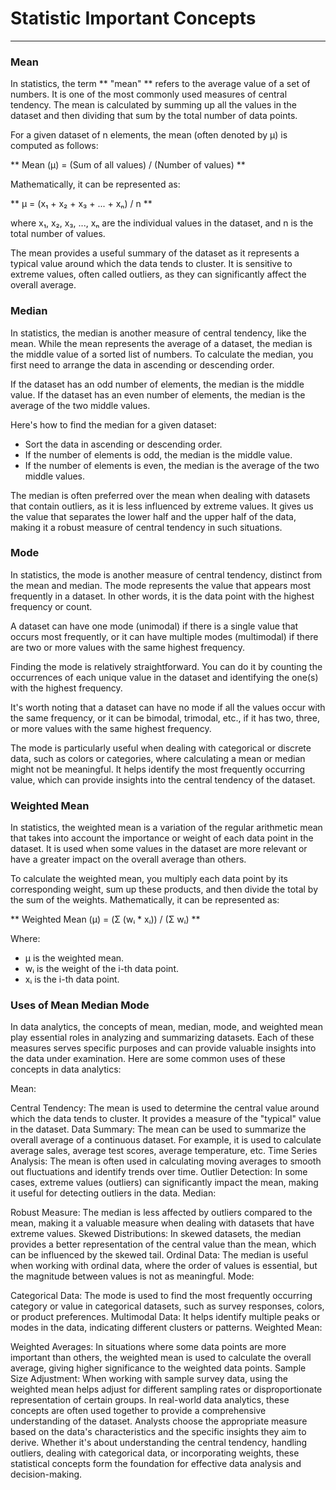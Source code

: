 # Statistic Important Concepts
*** 
### Mean
In statistics, the term ** "mean" ** refers to the average value of a set of numbers. It is one of the most commonly used measures of central tendency. The mean is calculated by summing up all the values in the dataset and then dividing that sum by the total number of data points.

For a given dataset of n elements, the mean (often denoted by μ) is computed as follows:

** Mean (μ) = (Sum of all values) / (Number of values) **

Mathematically, it can be represented as:

** μ = (x₁ + x₂ + x₃ + ... + xₙ) / n **

where x₁, x₂, x₃, ..., xₙ are the individual values in the dataset, and n is the total number of values.

The mean provides a useful summary of the dataset as it represents a typical value around which the data tends to cluster. It is sensitive to extreme values, often called outliers, as they can significantly affect the overall average.

### Median 
In statistics, the median is another measure of central tendency, like the mean. While the mean represents the average of a dataset, the median is the middle value of a sorted list of numbers. To calculate the median, you first need to arrange the data in ascending or descending order.

If the dataset has an odd number of elements, the median is the middle value. If the dataset has an even number of elements, the median is the average of the two middle values.

Here's how to find the median for a given dataset:

* Sort the data in ascending or descending order.
* If the number of elements is odd, the median is the middle value.
* If the number of elements is even, the median is the average of the two middle values.

The median is often preferred over the mean when dealing with datasets that contain outliers, as it is less influenced by extreme values. It gives us the value that separates the lower half and the upper half of the data, making it a robust measure of central tendency in such situations.
### Mode

In statistics, the mode is another measure of central tendency, distinct from the mean and median. The mode represents the value that appears most frequently in a dataset. In other words, it is the data point with the highest frequency or count.

A dataset can have one mode (unimodal) if there is a single value that occurs most frequently, or it can have multiple modes (multimodal) if there are two or more values with the same highest frequency.

Finding the mode is relatively straightforward. You can do it by counting the occurrences of each unique value in the dataset and identifying the one(s) with the highest frequency.

It's worth noting that a dataset can have no mode if all the values occur with the same frequency, or it can be bimodal, trimodal, etc., if it has two, three, or more values with the same highest frequency.

The mode is particularly useful when dealing with categorical or discrete data, such as colors or categories, where calculating a mean or median might not be meaningful. It helps identify the most frequently occurring value, which can provide insights into the central tendency of the dataset.

### Weighted Mean

In statistics, the weighted mean is a variation of the regular arithmetic mean that takes into account the importance or weight of each data point in the dataset. It is used when some values in the dataset are more relevant or have a greater impact on the overall average than others.

To calculate the weighted mean, you multiply each data point by its corresponding weight, sum up these products, and then divide the total by the sum of the weights. Mathematically, it can be represented as:

** Weighted Mean (μ) = (Σ (wᵢ * xᵢ)) / (Σ wᵢ) **

Where:

* μ is the weighted mean.
* wᵢ is the weight of the i-th data point.
* xᵢ is the i-th data point.

### Uses of Mean Median Mode 
In data analytics, the concepts of mean, median, mode, and weighted mean play essential roles in analyzing and summarizing datasets. Each of these measures serves specific purposes and can provide valuable insights into the data under examination. Here are some common uses of these concepts in data analytics:

Mean:

Central Tendency: The mean is used to determine the central value around which the data tends to cluster. It provides a measure of the "typical" value in the dataset.
Data Summary: The mean can be used to summarize the overall average of a continuous dataset. For example, it is used to calculate average sales, average test scores, average temperature, etc.
Time Series Analysis: The mean is often used in calculating moving averages to smooth out fluctuations and identify trends over time.
Outlier Detection: In some cases, extreme values (outliers) can significantly impact the mean, making it useful for detecting outliers in the data.
Median:

Robust Measure: The median is less affected by outliers compared to the mean, making it a valuable measure when dealing with datasets that have extreme values.
Skewed Distributions: In skewed datasets, the median provides a better representation of the central value than the mean, which can be influenced by the skewed tail.
Ordinal Data: The median is useful when working with ordinal data, where the order of values is essential, but the magnitude between values is not as meaningful.
Mode:

Categorical Data: The mode is used to find the most frequently occurring category or value in categorical datasets, such as survey responses, colors, or product preferences.
Multimodal Data: It helps identify multiple peaks or modes in the data, indicating different clusters or patterns.
Weighted Mean:

Weighted Averages: In situations where some data points are more important than others, the weighted mean is used to calculate the overall average, giving higher significance to the weighted data points.
Sample Size Adjustment: When working with sample survey data, using the weighted mean helps adjust for different sampling rates or disproportionate representation of certain groups.
In real-world data analytics, these concepts are often used together to provide a comprehensive understanding of the dataset. Analysts choose the appropriate measure based on the data's characteristics and the specific insights they aim to derive. Whether it's about understanding the central tendency, handling outliers, dealing with categorical data, or incorporating weights, these statistical concepts form the foundation for effective data analysis and decision-making.

